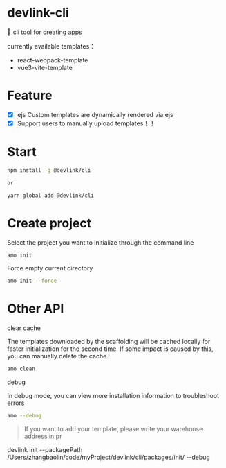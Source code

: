 # devlink-cli

🎳 cli tool for creating apps

currently available templates：

- react-webpack-template
- vue3-vite-template

# Feature

- [x] ejs Custom templates are dynamically rendered via ejs
- [x] Support users to manually upload templates！！  

# Start

```bash
npm install -g @devlink/cli

or

yarn global add @devlink/cli

```

# Create project

Select the project you want to initialize through the command line

```bash
amo init
```

Force empty current directory

```bash
amo init --force
```

# Other API

clear cache

The templates downloaded by the scaffolding will be cached locally for faster initialization for the second time. If some impact is caused by this, you can manually delete the cache.

```bash
amo clean
```

debug

In debug mode, you can view more installation information to troubleshoot errors

```bash
amo --debug
```


> If you want to add your template, please write your warehouse address in pr


devlink init --packagePath /Users/zhangbaolin/code/myProject/devlink/cli/packages/init/ --debug
